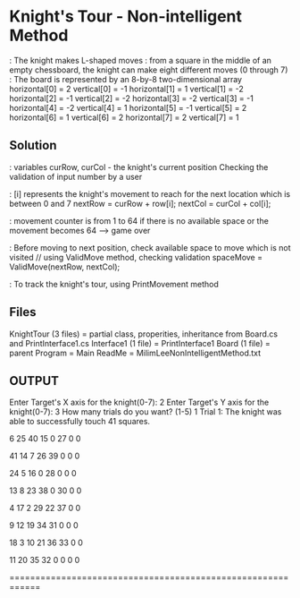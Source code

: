 
# Knight's Tour - Non-intelligent Method

: The knight makes L-shaped moves
: from a square in the middle of an empty chessboard, 
  the knight can make eight different moves (0 through 7) 
: The board is represented by an 8-by-8 two-dimensional array
        <row>             <column>
	horizontal[0] = 2	vertical[0] = -1
	horizontal[1] = 1	vertical[1] = -2
	horizontal[2] = -1	vertical[2] = -2
	horizontal[3] = -2	vertical[3] = -1
	horizontal[4] = -2	vertical[4] = 1
	horizontal[5] = -1	vertical[5] = 2
	horizontal[6] = 1	vertical[6] = 2
	horizontal[7] = 2	vertical[7] = 1

## Solution
: variables curRow, curCol - the knight's current position
  Checking the validation of input number by a user

: [i] represents  the knight's movement to reach for the next location which is between 0 and 7
	nextRow = curRow + row[i];
    nextCol = curCol + col[i];

: movement counter is from 1 to 64
  if there is no available space or the movement becomes 64 --> game over

: Before moving to next position, check available space to move which is not visited
   // using ValidMove method, checking validation
   spaceMove = ValidMove(nextRow, nextCol); 

: To track the knight's tour, using PrintMovement method

## Files
KnightTour (3 files) = partial class, properities, 
                       inheritance from Board.cs and PrintInterface1.cs
Interface1 (1 file) = PrintInterface1
Board (1 file) = parent 
Program  = Main
ReadMe   = MilimLeeNonIntelligentMethod.txt

## OUTPUT

Enter Target's X axis for the knight(0-7): 2
Enter Target's Y axis for the knight(0-7): 3
How many trials do you want? (1-5)
1
Trial 1: The knight was able to successfully touch 41 squares.

   6  25  40  15   0  27   0   0
   
  41  14   7  26  39   0   0   0
  
  24   5  16   0  28   0   0   0
  
  13   8  23  38   0  30   0   0
  
  4  17   2  29  22  37   0   0
  
  9  12  19  34  31   0   0   0
  
  18   3  10  21  36  33   0   0
  
  11  20  35  32   0   0   0   0

  ============================================================














